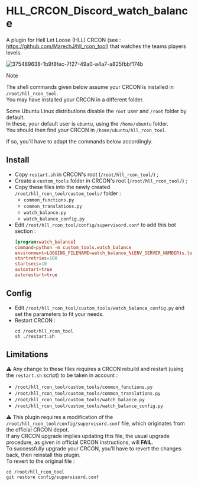 # HLL_CRCON_Discord_watch_balance
A plugin for Hell Let Loose (HLL) CRCON (see : https://github.com/MarechJ/hll_rcon_tool)
that watches the teams players levels.

![375489638-1b9f8fec-7f27-49a0-a4a7-a825fbbf174b](https://github.com/user-attachments/assets/2357b6a2-3a79-492b-8d9c-c1aaff9abf33)

> [!NOTE]
> The shell commands given below assume your CRCON is installed in `/root/hll_rcon_tool`.  
> You may have installed your CRCON in a different folder.  
>   
> Some Ubuntu Linux distributions disable the `root` user and `/root` folder by default.  
> In these, your default user is `ubuntu`, using the `/home/ubuntu` folder.  
> You should then find your CRCON in `/home/ubuntu/hll_rcon_tool`.  
>   
> If so, you'll have to adapt the commands below accordingly.

## Install
- Copy `restart.sh` in CRCON's root (`/root/hll_rcon_tool/`) ;
- Create a `custom_tools` folder in CRCON's root (`/root/hll_rcon_tool/`) ;
- Copy these files into the newly created `/root/hll_rcon_tool/custom_tools/` folder :
  - `common_functions.py`
  - `common_translations.py`
  - `watch_balance.py`
  - `watch_balance_config.py`
- Edit `/root/hll_rcon_tool/config/supervisord.conf` to add this bot section : 
  ```conf
  [program:watch_balance]
  command=python -m custom_tools.watch_balance
  environment=LOGGING_FILENAME=watch_balance_%(ENV_SERVER_NUMBER)s.log
  startretries=100
  startsecs=10
  autostart=true
  autorestart=true
  ```

## Config
- Edit `/root/hll_rcon_tool/custom_tools/watch_balance_config.py` and set the parameters to fit your needs.
- Restart CRCON :
  ```shell
  cd /root/hll_rcon_tool
  sh ./restart.sh
  ```

## Limitations
⚠️ Any change to these files requires a CRCON rebuild and restart (using the `restart.sh` script) to be taken in account :
- `/root/hll_rcon_tool/custom_tools/common_functions.py`
- `/root/hll_rcon_tool/custom_tools/common_translations.py`
- `/root/hll_rcon_tool/custom_tools/watch_balance.py`
- `/root/hll_rcon_tool/custom_tools/watch_balance_config.py`

⚠️ This plugin requires a modification of the `/root/hll_rcon_tool/config/supervisord.conf` file, which originates from the official CRCON depot.  
If any CRCON upgrade implies updating this file, the usual upgrade procedure, as given in official CRCON instructions, will **FAIL**.  
To successfully upgrade your CRCON, you'll have to revert the changes back, then reinstall this plugin.  
To revert to the original file :  
```shell
cd /root/hll_rcon_tool
git restore config/supervisord.conf
```
